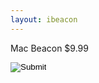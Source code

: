 ```yaml
---
layout: ibeacon
---
```


Mac Beacon $9.99


<form action="https://authorize.payments.amazon.com/pba/paypipeline" method="post">
  <input type="hidden" name="returnUrl" value="http://developer.radiusnetworks.com/ibeacon/mac_beacon_download_48d0883a-69c5-48f5-9e74-ee0d2cdf82e9" >
  <input type="hidden" name="processImmediate" value="1" >
  <input type="hidden" name="signatureMethod" value="HmacSHA256" >
  <input type="hidden" name="accessKey" value="11SEM03K88SD016FS1G2" >
  <input type="hidden" name="collectShippingAddress" value="1" >
  <input type="hidden" name="isDonationWidget" value="0" >
  <input type="hidden" name="amazonPaymentsAccountId" value="UBIXWTSTDTYS35QRFT5J6R772NB44N6RAR6LQD" >
  <input type="hidden" name="referenceId" value="mb-001" >
  <input type="hidden" name="cobrandingStyle" value="logo" >
  <input type="hidden" name="immediateReturn" value="1" >
  <input type="hidden" name="amount" value="USD 9.99" >
  <input type="hidden" name="description" value="Mac Beacon" >
  <input type="hidden" name="abandonUrl" value="http://www.radiusnetworks.com/macbeacon-app.html" >
  <input type="hidden" name="signatureVersion" value="2" >
  <input type="hidden" name="signature" value="8UZ2N+mqAiq1rWleiYjtoK7p8dUFgjhjRC/kkAWTRwU=" >
  <input type="image" src="http://g-ecx.images-amazon.com/images/G/01/asp/beige_small_paynow_withmsg_whitebg.gif" border="0">
</form>
